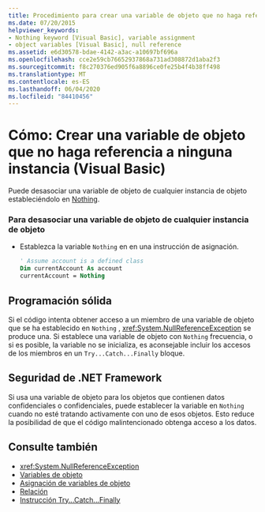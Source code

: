 ```yaml
---
title: Procedimiento para crear una variable de objeto que no haga referencia a ninguna instancia
ms.date: 07/20/2015
helpviewer_keywords:
- Nothing keyword [Visual Basic], variable assignment
- object variables [Visual Basic], null reference
ms.assetid: e6d30578-bdae-4142-a3ac-a10697bf696a
ms.openlocfilehash: cce2e59cb76652937868a731ad308872d1aba2f3
ms.sourcegitcommit: f8c270376ed905f6a8896ce0fe25b4f4b38ff498
ms.translationtype: MT
ms.contentlocale: es-ES
ms.lasthandoff: 06/04/2020
ms.locfileid: "84410456"
---
```

# <a name="how-to-make-an-object-variable-not-refer-to-any-instance-visual-basic"></a>Cómo: Crear una variable de objeto que no haga referencia a ninguna instancia (Visual Basic)
Puede desasociar una variable de objeto de cualquier instancia de objeto estableciéndolo en [Nothing](../../../language-reference/nothing.md).  
  
### <a name="to-disassociate-an-object-variable-from-any-object-instance"></a>Para desasociar una variable de objeto de cualquier instancia de objeto  
  
- Establezca la variable `Nothing` en en una instrucción de asignación.  
  
    ```vb  
    ' Assume account is a defined class  
    Dim currentAccount As account  
    currentAccount = Nothing  
    ```  
  
## <a name="robust-programming"></a>Programación sólida  
 Si el código intenta obtener acceso a un miembro de una variable de objeto que se ha establecido en `Nothing` , <xref:System.NullReferenceException> se produce una. Si establece una variable de objeto con `Nothing` frecuencia, o si es posible, la variable no se inicializa, es aconsejable incluir los accesos de los miembros en un `Try...Catch...Finally` bloque.  
  
## <a name="net-framework-security"></a>Seguridad de .NET Framework  
 Si usa una variable de objeto para los objetos que contienen datos confidenciales o confidenciales, puede establecer la variable en `Nothing` cuando no esté tratando activamente con uno de esos objetos. Esto reduce la posibilidad de que el código malintencionado obtenga acceso a los datos.  
  
## <a name="see-also"></a>Consulte también

- <xref:System.NullReferenceException>
- [Variables de objeto](object-variables.md)
- [Asignación de variables de objeto](object-variable-assignment.md)
- [Relación](../../../language-reference/nothing.md)
- [Instrucción Try...Catch...Finally](../../../language-reference/statements/try-catch-finally-statement.md)
